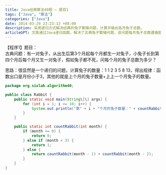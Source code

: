 ```yaml
---
title: Java经典算法40题 – 题目1
tags: ["Java", "算法"]
categories: ["Java"]
date: 2014-03-29 23:23:13 +08:00
description: 采用递归方式解决经典的兔子繁殖问题，计算并输出各月兔子总数。
articleGPT: 文章通过Java递归函数，解决了古典兔子繁殖问题，该问题每月兔子总数遵循斐波那契数列规律。
---
```


【程序1】题目：  
古典问题：有一对兔子，从出生后第3个月起每个月都生一对兔子，小兔子长到第四个月后每个月又生一对兔子，假如兔子都不死，问每个月的兔子总数为多少？  
  
思路：很显然是一个递归的问题，计算兔子的数量：1 1 2 3 5 8
13，得出规律：函数出口是月份小于3，其他的就是上个月的兔子数量+上上一个月兔子的数量。

```Java
package org.sixlab.algorithm40;

public class Rabbit {
    public static void main(String\[\] args) {
        for (int i = 1; i <= 10; i++) {
            System.out.println("第" + i + "个月的兔子数量：" + countRabbit(i));
        }
    }

    public static int countRabbit(int month) {
        if (month <= 0) {
            return 0;
        } else if (month < 3) {
            return 1;
        } else {
            return countRabbit(month - 1) + countRabbit(month - 2);
        }
    }
}
```
